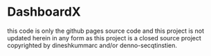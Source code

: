 DashboardX
==========

this code is only the github pages source code and this project is not updated herein in any form as this project is a closed source project copyrighted by dineshkummarc and/or denno-secqtinstien.
